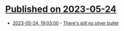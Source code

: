 # [Published on 2023-05-24](index.md)

* [2023-05-24, 19:03:00](https://lobste.rs/s/nw0tqc/there_s_still_no_silver_bullet) - [There's still no silver bullet](https://changelog.com/posts/still-no-silver-bullet)
